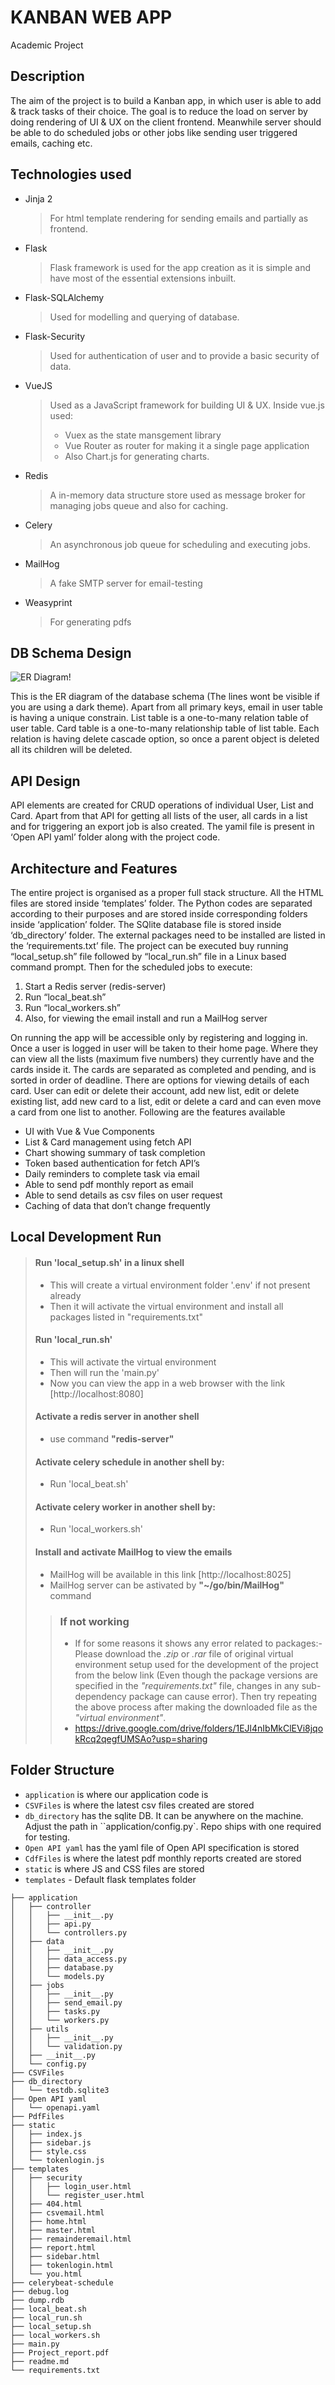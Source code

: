 # KANBAN WEB APP

Academic Project


## Description

The aim of the project is to build a Kanban app, in which user is able to add & track tasks of their choice. The goal is to reduce the load on server by doing rendering of UI & UX on the client frontend. Meanwhile server should be able to do scheduled jobs or other jobs like sending user triggered emails, caching etc.


## Technologies used

*	Jinja 2
    > For html template rendering for sending emails and partially as frontend.

*	Flask
    > Flask framework is used for the app creation as it is simple and have most of the essential extensions inbuilt.

*	Flask-SQLAlchemy
    > Used for modelling and querying of database.

*	Flask-Security
    > Used for authentication of user and to provide a basic security of data.

*	VueJS
    > Used as a JavaScript framework for building UI & UX. Inside vue.js used:
    > - Vuex as the state mansgement library
    > - Vue Router as router for making it a single page application
    > - Also Chart.js for generating charts.

*	Redis
    > A in-memory data structure store used as message broker for managing jobs queue and also for caching.

*	Celery
    > An asynchronous job queue for scheduling and executing jobs.

*	MailHog
    > A fake SMTP server for email-testing

*	Weasyprint
    > For generating pdfs


## DB Schema Design

![ER Diagram!](ER-Diagram.png "ER Diagram")

This is the ER diagram of the database schema (The lines wont be visible if you are using a dark theme). Apart from all primary keys, email in user table is having a unique constrain. List table is a one-to-many relation table of user table. Card table is a one-to-many relationship table of list table. Each relation is having delete cascade option, so once a parent object is deleted all its children will be deleted.


## API Design

API elements are created for CRUD operations of individual User, List and Card. Apart from that API for getting all lists of the user, all cards in a list and for triggering an export job is also created. The yamil file is present in ‘Open API yaml’ folder along with the project code.

## Architecture and Features

The entire project is organised as a proper full stack structure. All the HTML files are stored inside ‘templates’ folder. The Python codes are separated according to their purposes and are stored inside corresponding folders inside ‘application’ folder. The SQlite database file is stored inside ‘db_directory’ folder. The external packages need to be installed are listed in the ‘requirements.txt’ file. The project can be executed buy running “local_setup.sh” file followed by “local_run.sh” file in a Linux based command prompt. Then for the scheduled jobs to execute:
1.	Start a Redis server (redis-server)
2.	Run “local_beat.sh”
3.	Run “local_workers.sh”
4.	Also, for viewing the email install and run a MailHog server

On running the app will be accessible only by registering and logging in. Once a user is logged in user will be taken to their home page. Where they can view all the lists (maximum five numbers) they currently have and the cards inside it. The cards are separated as completed and pending, and is sorted in order of deadline. There are options for viewing details of each card. User can edit or delete their account, add new list, edit or delete existing list, add new card to a list, edit or delete a card and can even move a card from one list to another. Following are the features available
*	UI with Vue & Vue Components
*	List & Card management using fetch API
*	Chart showing summary of task completion
*	Token based authentication for fetch API’s
*	Daily reminders to complete task via email
*	Able to send pdf monthly report as email
*	Able to send details as csv files on user request
*	Caching of data that don’t change frequently


## Local Development Run
> #### Run 'local_setup.sh' in a linux shell
> - This will create a virtual environment folder '.env' if not present already
> - Then it will activate the virtual environment and install all packages listed in "requirements.txt"
>
> #### Run 'local_run.sh'
> - This will activate the virtual environment
> - Then will run the 'main.py'
> - Now you can view the app in a web browser with the link [http://localhost:8080]
>
> #### Activate a redis server in another shell
> - use command **"redis-server"**
>
> #### Activate celery schedule in another shell by:
> - Run 'local_beat.sh'
>
> #### Activate celery worker in another shell by:
> - Run 'local_workers.sh'
>
> #### Install and activate MailHog to view the emails
> - MailHog will be available in this link [http://localhost:8025]
> - MailHog server can be astivated by **"~/go/bin/MailHog"** command
>
>> ### If not working
>> - If for some reasons it shows any error related to packages:- Please download the *.zip* or *.rar* file of original virtual environment setup used for the development of the project from the below link (Even though the package versions are specified in the *"requirements.txt"* file, changes in any sub-dependency package can cause error). Then try repeating the above process after making the downloaded file as the *"virtual environment"*.
>> - https://drive.google.com/drive/folders/1EJl4nIbMkClEVi8jqokRcq2qegfUMSAo?usp=sharing


## Folder Structure

- `application` is where our application code is
- `CSVFiles` is where the latest csv files created are stored
- `db_directory` has the sqlite DB. It can be anywhere on the machine. Adjust the path in ``application/config.py`. Repo ships with one required for testing.
- `Open API yaml` has the yaml file of Open API specification is stored
- `CdfFiles` is where the latest pdf monthly reports created are stored
- `static` is where JS and CSS files are stored
- `templates` - Default flask templates folder


```
├── application
│   ├── controller
│   │   ├── __init__.py
│   │   ├── api.py
│   │   └── controllers.py
│   ├── data
│   │   ├── __init__.py
│   │   ├── data_access.py
│   │   ├── database.py
│   │   └── models.py
│   ├── jobs
│   │   ├── __init__.py
│   │   ├── send_email.py
│   │   ├── tasks.py
│   │   └── workers.py
│   ├── utils
│   │   ├── __init__.py
│   │   └── validation.py
│   ├── __init__.py
│   └── config.py
├── CSVFiles
├── db_directory
│   └── testdb.sqlite3
├── Open API yaml
│   └── openapi.yaml
├── PdfFiles
├── static
│   ├── index.js
│   ├── sidebar.js
│   ├── style.css
│   └── tokenlogin.js
├── templates
│   ├── security   
│   │   ├── login_user.html
│   │   └── register_user.html
│   ├── 404.html    
│   ├── csvemail.html    
│   ├── home.html
│   ├── master.html
│   ├── remainderemail.html
│   ├── report.html
│   ├── sidebar.html
│   ├── tokenlogin.html
│   └── you.html
├── celerybeat-schedule
├── debug.log
├── dump.rdb
├── local_beat.sh
├── local_run.sh
├── local_setup.sh
├── local_workers.sh
├── main.py
├── Project_report.pdf
├── readme.md
└── requirements.txt

```